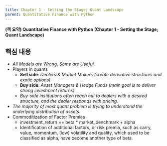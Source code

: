 ```yaml
---
title: Chapter 1 - Setting the Stage; Quant Landscape
parent: Quantitative Finance with Python
---
```


**(책 요약) Quantitative Finance with Python (Chapter 1 - Setting the Stage; Quant Landscape)**

## 핵심 내용
- *All Models are Wrong, Some are Useful.*
- Players in quants
   - **Sell side**: *Dealers & Market Makers (create derivative structures and exotic options)*
   - **Buy side**: *Asset Managers & Hedge Funds (main goal is to deliver strong investment returns)*
   - *Buy-side institutions often reach out to dealers with a desired structure, and the dealer responds with pricing.*
- *The majority of most quant problem is trying to understand the underlying distribution of assets.*
- Commoditization of Factor Premias
   - investment_return == beta * market_benchmark + alpha
   - Identification of additional factors, or risk premia, such as carry, value, momentum, (low) volatility and quality, which used to be classified as alpha, have become another type of beta.